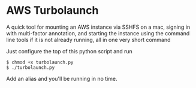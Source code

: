# AWS Turbolaunch
A quick tool for mounting an AWS instance via SSHFS on a mac, signing in with multi-factor annotation, and starting the instance using the command line tools if it is not already running, all in one very short command

Just configure the top of this python script and run

```
$ chmod +x turbolaunch.py
$ ./turbolaunch.py
```

Add an alias and you'll be running in no time.
